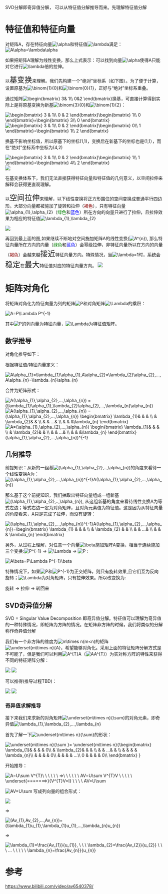 SVD分解即奇异值分解， 可以从特征值分解推导而来。先理解特征值分解

# 特征值和特征向量
对矩阵A，存在特征向量<img src="https://latex.codecogs.com/gif.latex?\alpha" title="\alpha" />和特征值<img src="https://latex.codecogs.com/gif.latex?\lambda" title="\lambda" />满足：<img src="https://latex.codecogs.com/gif.latex?A\alpha=\lambda\alpha" title="A\alpha=\lambda\alpha" />

如果把矩阵A理解为线性变换，那么上式表示：可以找到向量<img src="https://latex.codecogs.com/gif.latex?\alpha" title="\alpha" />使得A只能对它进行<img src="https://latex.codecogs.com/gif.latex?\lambda" title="\lambda" />倍的拉伸。

以<font size=5>基变换</font>来理解。我们先构建一个“绝对”坐标系（如下图）。为了便于计算，设置原基为<img src="https://latex.codecogs.com/gif.latex?\binom{1}{0}" title="\binom{1}{0}" />和<img src="https://latex.codecogs.com/gif.latex?\binom{0}{1}" title="\binom{0}{1}" />，正好与“绝对”坐标系重叠。

通过矩阵<img src="https://latex.codecogs.com/gif.latex?\begin{bmatrix}&space;3&&space;1\\&space;0&2&space;\end{bmatrix}" title="\begin{bmatrix} 3& 1\\ 0&2 \end{bmatrix}" />换基，可直接计算得到实际上是将原基变换为新基<img src="https://latex.codecogs.com/gif.latex?\binom{3}{0}" title="\binom{3}{0}" />和<img src="https://latex.codecogs.com/gif.latex?\binom{1}{2}" title="\binom{1}{2}" />：

<img src="https://latex.codecogs.com/gif.latex?\begin{bmatrix}&space;3&space;&&space;1\\&space;0&space;&&space;2&space;\end{bmatrix}\begin{bmatrix}&space;1\\&space;0&space;\end{bmatrix}=\begin{bmatrix}&space;3\\&space;0&space;\end{bmatrix}" title="\begin{bmatrix} 3 & 1\\ 0 & 2 \end{bmatrix}\begin{bmatrix} 1\\ 0 \end{bmatrix}=\begin{bmatrix} 3\\ 0 \end{bmatrix}" />

<img src="https://latex.codecogs.com/gif.latex?\begin{bmatrix}&space;3&space;&&space;1\\&space;0&space;&&space;2&space;\end{bmatrix}\begin{bmatrix}&space;0\\&space;1&space;\end{bmatrix}=\begin{bmatrix}&space;1\\&space;2&space;\end{bmatrix}" title="\begin{bmatrix} 3 & 1\\ 0 & 2 \end{bmatrix}\begin{bmatrix} 0\\ 1 \end{bmatrix}=\begin{bmatrix} 1\\ 2 \end{bmatrix}" />

换基不影响坐标值，所以原基下的坐标(1,1)，变换后在新基下的坐标也是(1,1），而在“绝对”坐标系中坐标为(4,2)

<img src="https://latex.codecogs.com/gif.latex?\begin{bmatrix}&space;3&space;&&space;1\\&space;0&space;&&space;2&space;\end{bmatrix}\begin{bmatrix}&space;1\\&space;1&space;\end{bmatrix}=\begin{bmatrix}&space;4\\&space;2&space;\end{bmatrix}" title="\begin{bmatrix} 3 & 1\\ 0 & 2 \end{bmatrix}\begin{bmatrix} 1\\ 1 \end{bmatrix}=\begin{bmatrix} 4\\ 2 \end{bmatrix}" />

<img src="https://github.com/DorianZi/algorithm_explained/raw/master/res/pic_3.png">

在基变换体系下，我们无法直接获得特征向量和特征值的几何意义，以空间拉伸来解释会获得更直观理解。

以<font size=5>空间拉伸</font>来理解，以下线性变换将正方形围住的空间变换成普通平行四边形。大部分向量都被施加了旋转和拉伸（<font color=#8B0000>褐色</font>），只有特征向量<img src="https://latex.codecogs.com/gif.latex?\alpha_{1},\alpha_{2}" title="\alpha_{1},\alpha_{2}" />（<font color=#008000>绿色</font>和<font color=#0000FF>蓝色</font>）所在方向的向量只进行了拉伸，且拉伸效果为相应的特征值<img src="https://latex.codecogs.com/gif.latex?\lambda_{1},\lambda_{2}" title="\lambda_{1},\lambda_{2}" />

<img src="https://github.com/DorianZi/algorithm_explained/raw/master/res/pic1.png">


再回到最上面的图,如果继续不断地对空间施加矩阵A的线性变换(<img src="https://latex.codecogs.com/gif.latex?A^{n}" title="A^{n}" />), 那么特征向量所在方向的向量（<font color=#008000>绿色</font>和<font color=#0000FF>蓝色</font>）会幂级拉伸，非特征向量所以在方向的向量（<font color=#8B0000>褐色</font>）会越来越<font size=5>接近</font>特征向量方向。特殊情况，当<img src="https://latex.codecogs.com/gif.latex?\lambda=1" title="\lambda=1" />时，系统会<font size=5>稳定</font>在<font size=5>最大</font>特征值对应的特征向量方向。
<img src="https://github.com/DorianZi/algorithm_explained/raw/master/res/pic4.png">

# 矩阵对角化
将矩阵对角化为特征向量为列的矩阵<img src="https://latex.codecogs.com/gif.latex?P" title="P" />和对角矩阵<img src="https://latex.codecogs.com/gif.latex?\Lambda" title="\Lambda" />的乘积：

<img src="https://latex.codecogs.com/gif.latex?A=P\Lambda&space;P^{-1}" title="A=P\Lambda P^{-1}" />

其中<img src="https://latex.codecogs.com/gif.latex?P" title="P" />的列向量为特征向量，<img src="https://latex.codecogs.com/gif.latex?\Lambda" title="\Lambda" />为特征值矩阵。

## 数学推导
对角化推导如下：

根据特征值/特征向量定义：

<img src="https://latex.codecogs.com/gif.latex?A\alpha_{1}=\lambda_{1}\alpha_{1},A\alpha_{2}=\lambda_{2}\alpha_{2},...,A\alpha_{n}=\lambda_{n}\alpha_{n}" title="A\alpha_{1}=\lambda_{1}\alpha_{1},A\alpha_{2}=\lambda_{2}\alpha_{2},...,A\alpha_{n}=\lambda_{n}\alpha_{n}" />

合并为矩阵形式：

<img src="https://latex.codecogs.com/gif.latex?A(\alpha_{1},\alpha_{2},...,\alpha_{n})&space;=&space;(\lambda_{1}\alpha_{1},\lambda_{2}\alpha_{2},...,\lambda_{n}\alpha_{n})" title="A(\alpha_{1},\alpha_{2},...,\alpha_{n}) = (\lambda_{1}\alpha_{1},\lambda_{2}\alpha_{2},...,\lambda_{n}\alpha_{n})" />

<img src="https://latex.codecogs.com/gif.latex?A(\alpha_{1},\alpha_{2},...,\alpha_{n})&space;=&space;(\alpha_{1},\alpha_{2},...,\alpha_{n})&space;\begin{bmatrix}&space;\lambda_{1}&&space;&&space;&&space;\\&space;&&space;\lambda_{2}&&space;&&space;\\&space;&&space;&&space;...&&space;\\&space;&&space;&&space;&\lambda_{n}&space;\end{bmatrix}" title="A(\alpha_{1},\alpha_{2},...,\alpha_{n}) = (\alpha_{1},\alpha_{2},...,\alpha_{n}) \begin{bmatrix} \lambda_{1}& & & \\ & \lambda_{2}& & \\ & & ...& \\ & & &\lambda_{n} \end{bmatrix}" />

<img src="https://latex.codecogs.com/gif.latex?A=(\alpha_{1},\alpha_{2},...,\alpha_{n})&space;\begin{bmatrix}&space;\lambda_{1}&&space;&&space;&&space;\\&space;&&space;\lambda_{2}&&space;&&space;\\&space;&&space;&&space;...&&space;\\&space;&&space;&&space;&\lambda_{n}&space;\end{bmatrix}&space;(\alpha_{1},\alpha_{2},...,\alpha_{n})^{-1}" title="A=(\alpha_{1},\alpha_{2},...,\alpha_{n}) \begin{bmatrix} \lambda_{1}& & & \\ & \lambda_{2}& & \\ & & ...& \\ & & &\lambda_{n} \end{bmatrix} (\alpha_{1},\alpha_{2},...,\alpha_{n})^{-1}" />

## 几何推导
前提知识：从新的一组基<img src="https://latex.codecogs.com/gif.latex?(\alpha_{1},\alpha_{2},..,\alpha_{n})" title="(\alpha_{1},\alpha_{2},..,\alpha_{n})" />的角度来看待一个线性变换A为：<img src="https://latex.codecogs.com/gif.latex?(\alpha_{1},\alpha_{2},...,\alpha_{n})^{-1}A(\alpha_{1},\alpha_{2},...,\alpha_{n})" title="(\alpha_{1},\alpha_{2},...,\alpha_{n})^{-1}A(\alpha_{1},\alpha_{2},...,\alpha_{n})" />

那么基于这个前提知识，我们抽取出特征向量组成一组新基<img src="https://latex.codecogs.com/gif.latex?(\alpha_{1},\alpha_{2},..,\alpha_{n})" title="(\alpha_{1},\alpha_{2},..,\alpha_{n})" />, 从这组新基的角度来看待线性变换A为等式左边；等式右边一定为对角矩阵，且对角元素值为特征值。这是因为从特征向量的角度看来，A只是完成了拉伸，而没有旋转：

<img src="https://latex.codecogs.com/gif.latex?(\alpha_{1},\alpha_{2},...,\alpha_{n})^{-1}A(\alpha_{1},\alpha_{2},...,\alpha_{n})=\begin{bmatrix}&space;\lambda_{1}&space;&&space;&&space;&&space;\\&space;&&space;\lambda_{2}&space;&&space;&&space;\\&space;&&space;&&space;...&&space;\\&space;&&space;&&space;&&space;\lambda_{n}&space;\end{bmatrix}" title="(\alpha_{1},\alpha_{2},...,\alpha_{n})^{-1}A(\alpha_{1},\alpha_{2},...,\alpha_{n})=\begin{bmatrix} \lambda_{1} & & & \\ & \lambda_{2} & & \\ & & ...& \\ & & & \lambda_{n} \end{bmatrix}" />

另外，从过程上理解，对任意一个向量<img src="https://latex.codecogs.com/gif.latex?\beta" title="\beta" />施加矩阵A变换，相当于连续施加三个变换:<img src="https://latex.codecogs.com/gif.latex?P^{-1}" title="P^{-1}" /> -> <img src="https://latex.codecogs.com/gif.latex?\Lambda" title="\Lambda" /> -> <img src="https://latex.codecogs.com/gif.latex?P" title="P" /> :

<img src="https://latex.codecogs.com/gif.latex?A\beta=P\Lambda&space;P^{-1}\beta" title="A\beta=P\Lambda P^{-1}\beta" />


特殊情况下，如果<img src="https://latex.codecogs.com/gif.latex?P" title="P" />和<img src="https://latex.codecogs.com/gif.latex?P^{-1}" title="P^{-1}" />为正交矩阵，则只有旋转效果,且它们互为反向旋转；<img src="https://latex.codecogs.com/gif.latex?\Lambda" title="\Lambda" />为对角矩阵，只有拉伸效果。所以改变换为:

旋转 -> 拉伸 -> 转回来 


## SVD奇异值分解
SVD = Singular Value Decomposition 即奇异值分解。特征值可以理解为奇异值的一种特殊情况，即矩阵为方阵的情况。在矩阵非方阵的时候，我们将类似的分解称作奇异值分解

我们有一个非方阵的维度为<img src="https://latex.codecogs.com/gif.latex?m\times&space;n(m<n)" title="m\times n(m<n)" />的矩阵<img src="https://latex.codecogs.com/gif.latex?\underset{m\times&space;n}{A}" title="\underset{m\times n}{A}" />，希望能够对角化。采用上面的特征矩阵分解方式是不可能了，但是我们可以利用<img src="https://latex.codecogs.com/gif.latex?A^{T}A" title="A^{T}A" />（<img src="https://latex.codecogs.com/gif.latex?AA^{T}" title="AA^{T}" />）为实对称方阵的特性来获得不同的特征矩阵分解：

<img src="https://latex.codecogs.com/gif.latex?\underset{n\times&space;m}{A^{T}}\underset{m\times&space;n}{A}=\underset{n\times&space;n}{U}\underset{n\times&space;n}{\Lambda&space;_{1}}\underset{n\times&space;n}{U^{-1}}=\underset{n\times&space;n}{U}\underset{n\times&space;n}{\Lambda&space;_{1}}\underset{n\times&space;n}{U^{T}}">

<img src="https://latex.codecogs.com/gif.latex?\underset{m\times&space;n}{A}\underset{n\times&space;m}{A^{T}}=\underset{m\times&space;m}{V}\underset{m\times&space;m}{\Lambda&space;_{2}}\underset{m\times&space;m}{V^{-1}}=\underset{m\times&space;m}{V}\underset{m\times&space;m}{\Lambda&space;_{2}}\underset{m\times&space;m}{V^{T}}">

可以推得(推导过程TBD)：

<img src="https://latex.codecogs.com/gif.latex?\underset{m\times&space;n}{A}=\underset{m\times&space;m}{U}\underset{m\times&space;n}{\sum}\underset{n\times&space;n}{V^{T}}">

<img src="https://github.com/DorianZi/algorithm_explained/blob/master/res/SVD_graph.png?raw=true">


### 奇异值求解推导
接下来我们来求新的对角矩阵<img src="https://latex.codecogs.com/gif.latex?\underset{m\times&space;n}{\sum}" title="\underset{m\times n}{\sum}" />的对角元素，即奇异值<img src="https://latex.codecogs.com/gif.latex?\lambda_{1},\lambda_{2},...,\lambda_{n}" title="\lambda_{1},\lambda_{2},...,\lambda_{n}" />

首先了解一下<img src="https://latex.codecogs.com/gif.latex?\underset{m\times&space;n}{\sum}" title="\underset{m\times n}{\sum}" />的形状：

<img src="https://latex.codecogs.com/gif.latex?\underset{m\times&space;n}{\sum&space;}=&space;\underset{m\times&space;n}{\begin{bmatrix}&space;\lambda_{1}&&space;&&space;&&space;&&space;0\\&space;&&space;\lambda_{2}&&space;&&space;&&space;\\&space;&&space;&&space;...&&space;&&space;\\&space;&&space;&&space;&&space;&&space;\lambda_{n}\\&space;&&space;&&space;&&space;&&space;0\\&space;&&space;&&space;&&space;&&space;...\\&space;0&space;&&space;&&space;&&space;&&space;0\\&space;\end{bmatrix}&space;}" title="\underset{m\times n}{\sum }= \underset{m\times n}{\begin{bmatrix} \lambda_{1}& & & & 0\\ & \lambda_{2}& & & \\ & & ...& & \\ & & & & \lambda_{n}\\ & & & & 0\\ & & & & ...\\ 0 & & & & 0\\ \end{bmatrix} }" />

开始推导：

<img src="https://latex.codecogs.com/gif.latex?A=U\sum&space;V^{T}\&space;\&space;\&space;\&space;\&space;\&space;=>\&space;\&space;\&space;\&space;\&space;\&space;AV=U\sum&space;V^{T}V&space;\&space;\&space;\&space;\&space;\&space;\underset{=======>}{V^{T}V=I}&space;\&space;\&space;\&space;\&space;AV=U\sum" title="A=U\sum V^{T}\ \ \ \ \ \ =>\ \ \ \ \ \ AV=U\sum V^{T}V \ \ \ \ \ \underset{=======>}{V^{T}V=I} \ \ \ \ AV=U\sum" />

<img src="https://latex.codecogs.com/gif.latex?AV=U\sum" title="AV=U\sum" /> 写成列向量的组合形式：

<img src="https://latex.codecogs.com/gif.latex?A(v_{1},v_{2},...,v_{n})=(u_{1},u_{2},...,u_{n},...,u_{m})&space;\underset{m\times&space;n}{\begin{bmatrix}&space;\lambda_{1}&&space;&&space;&&space;&&space;0\\&space;&&space;\lambda_{2}&&space;&&space;&&space;\\&space;&&space;&&space;...&&space;&&space;\\&space;&&space;&&space;&&space;&&space;\lambda_{n}\\&space;&&space;&&space;&&space;&&space;0\\&space;&&space;&&space;&&space;&&space;...\\&space;0&space;&&space;&&space;&&space;&&space;0\\&space;\end{bmatrix}&space;}">

=>

<img src="https://latex.codecogs.com/gif.latex?(Av_{1},Av_{2},...,Av_{n})=(\lambda_{1}u_{1},\lambda_{1}u_{1},...,\lambda_{n}u_{n})" title="(Av_{1},Av_{2},...,Av_{n})=(\lambda_{1}u_{1},\lambda_{1}u_{1},...,\lambda_{n}u_{n})" />

=>

<img src="https://latex.codecogs.com/gif.latex?\lambda_{1}=\frac{Av_{1}}{u_{1}},&space;\&space;\&space;\&space;\lambda_{2}=\frac{Av_{2}}{u_{2}}&space;\&space;\&space;\&space;...&space;\&space;\&space;\&space;\&space;\&space;\lambda_{n}=\frac{Av_{n}}{u_{n}}" title="\lambda_{1}=\frac{Av_{1}}{u_{1}}, \ \ \ \lambda_{2}=\frac{Av_{2}}{u_{2}} \ \ \ ... \ \ \ \ \ \lambda_{n}=\frac{Av_{n}}{u_{n}}" />


# 参考
https://www.bilibili.com/video/av6540378/
